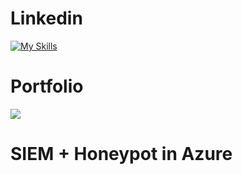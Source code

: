 # Linkedin
[![My Skills](https://skillicons.dev/icons?i=linkedin)](https://www.linkedin.com/in/gauravss03/)
# Portfolio 
[![](https://skillicons.dev/icons?i=gamemakerstudio)](https://gauravsuryawanshi.pages.dev/)

# SIEM + Honeypot in Azure
